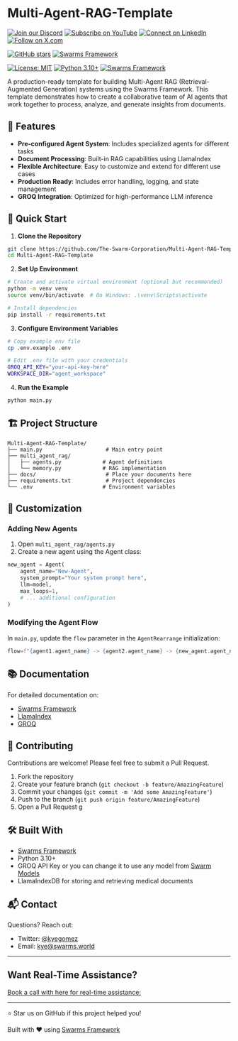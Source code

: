 
# Multi-Agent-RAG-Template

[![Join our Discord](https://img.shields.io/badge/Discord-Join%20our%20server-5865F2?style=for-the-badge&logo=discord&logoColor=white)](https://discord.gg/agora-999382051935506503) [![Subscribe on YouTube](https://img.shields.io/badge/YouTube-Subscribe-red?style=for-the-badge&logo=youtube&logoColor=white)](https://www.youtube.com/@kyegomez3242) [![Connect on LinkedIn](https://img.shields.io/badge/LinkedIn-Connect-blue?style=for-the-badge&logo=linkedin&logoColor=white)](https://www.linkedin.com/in/kye-g-38759a207/) [![Follow on X.com](https://img.shields.io/badge/X.com-Follow-1DA1F2?style=for-the-badge&logo=x&logoColor=white)](https://x.com/kyegomezb)


[![GitHub stars](https://img.shields.io/github/stars/The-Swarm-Corporation/Legal-Swarm-Template?style=social)](https://github.com/The-Swarm-Corporation/Legal-Swarm-Template)
[![Swarms Framework](https://img.shields.io/badge/Built%20with-Swarms-blue)](https://github.com/kyegomez/swarms)


[![License: MIT](https://img.shields.io/badge/License-MIT-yellow.svg)](https://opensource.org/licenses/MIT)
[![Python 3.10+](https://img.shields.io/badge/python-3.10+-blue.svg)](https://www.python.org/downloads/)
[![Swarms Framework](https://img.shields.io/badge/Built%20with-Swarms-orange)](https://swarms.xyz)

A production-ready template for building Multi-Agent RAG (Retrieval-Augmented Generation) systems using the Swarms Framework. This template demonstrates how to create a collaborative team of AI agents that work together to process, analyze, and generate insights from documents.


## 🌟 Features

- **Pre-configured Agent System**: Includes specialized agents for different tasks
- **Document Processing**: Built-in RAG capabilities using LlamaIndex
- **Flexible Architecture**: Easy to customize and extend for different use cases
- **Production Ready**: Includes error handling, logging, and state management
- **GROQ Integration**: Optimized for high-performance LLM inference




## 🚀 Quick Start

1. **Clone the Repository**
```bash
git clone https://github.com/The-Swarm-Corporation/Multi-Agent-RAG-Template.git
cd Multi-Agent-RAG-Template
```

2. **Set Up Environment**
```bash
# Create and activate virtual environment (optional but recommended)
python -m venv venv
source venv/bin/activate  # On Windows: .\venv\Scripts\activate

# Install dependencies
pip install -r requirements.txt
```

3. **Configure Environment Variables**
```bash
# Copy example env file
cp .env.example .env

# Edit .env file with your credentials
GROQ_API_KEY="your-api-key-here"
WORKSPACE_DIR="agent_workspace"
```

4. **Run the Example**
```bash
python main.py
```

## 🏗️ Project Structure

```
Multi-Agent-RAG-Template/
├── main.py                    # Main entry point
├── multi_agent_rag/
│   ├── agents.py             # Agent definitions
│   └── memory.py             # RAG implementation
├── docs/                      # Place your documents here
├── requirements.txt           # Project dependencies
└── .env                      # Environment variables
```

## 🔧 Customization

### Adding New Agents

1. Open `multi_agent_rag/agents.py`
2. Create a new agent using the Agent class:

```python
new_agent = Agent(
    agent_name="New-Agent",
    system_prompt="Your system prompt here",
    llm=model,
    max_loops=1,
    # ... additional configuration
)
```

### Modifying the Agent Flow

In `main.py`, update the `flow` parameter in the `AgentRearrange` initialization:

```python
flow=f"{agent1.agent_name} -> {agent2.agent_name} -> {new_agent.agent_name}"
```



## 📚 Documentation

For detailed documentation on:
- [Swarms Framework](https://swarms.xyz)
- [LlamaIndex](https://docs.llamaindex.ai)
- [GROQ](https://groq.com)

## 🤝 Contributing

Contributions are welcome! Please feel free to submit a Pull Request.

1. Fork the repository
2. Create your feature branch (`git checkout -b feature/AmazingFeature`)
3. Commit your changes (`git commit -m 'Add some AmazingFeature'`)
4. Push to the branch (`git push origin feature/AmazingFeature`)
5. Open a Pull Request
g

## 🛠 Built With

- [Swarms Framework](https://github.com/kyegomez/swarms)
- Python 3.10+
- GROQ API Key or you can change it to use any model from [Swarm Models](https://github.com/The-Swarm-Corporation/swarm-models)
- LlamaIndexDB for storing and retrieving medical documents

## 📬 Contact

Questions? Reach out:
- Twitter: [@kyegomez](https://twitter.com/kyegomez)
- Email: kye@swarms.world

---

## Want Real-Time Assistance?

[Book a call with here for real-time assistance:](https://cal.com/swarms/swarms-onboarding-session)

---

⭐ Star us on GitHub if this project helped you!

Built with ♥ using [Swarms Framework](https://github.com/kyegomez/swarms)







